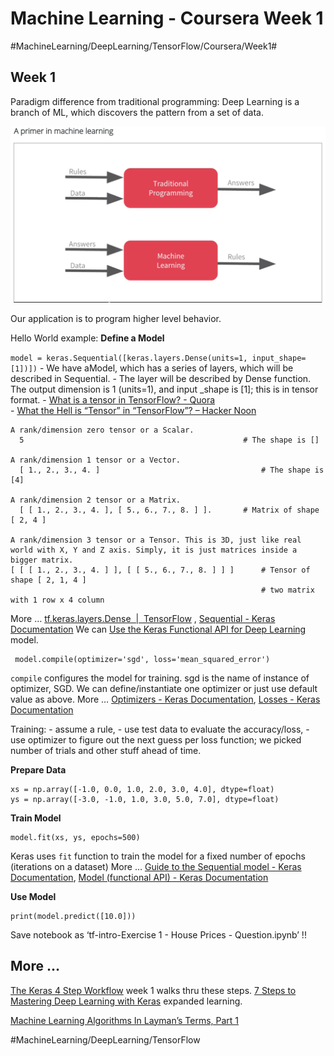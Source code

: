 # Machine Learning - Coursera Week 1
#MachineLearning/DeepLearning/TensorFlow/Coursera/Week1#

## Week 1
Paradigm difference from traditional programming:
Deep Learning is a branch of ML, which discovers the pattern from a set of data.

![](Machine_Learning-Coursera_Week1/D6B5902B-D140-4085-AC27-713CD886CA4B.png)

Our application is to program higher level behavior. 

Hello World example:
**Define a Model**

`model = keras.Sequential([keras.layers.Dense(units=1, input_shape=[1])])`
	- We have aModel, which has a series of layers, which will be described in Sequential.
	- The layer will be described by Dense function.  The output dimension is 1 (units=1), and input _shape is [1]; this is in tensor format. 
		- [What is a tensor in TensorFlow? - Quora](https://www.quora.com/What-is-a-tensor-in-TensorFlow)		
		- [What the Hell is “Tensor” in “TensorFlow”? – Hacker Noon](https://hackernoon.com/what-the-hell-is-tensor-in-tensorflow-e40dbf0253ee)
```
A rank/dimension zero tensor or a Scalar.
  5        											# The shape is []

A rank/dimension 1 tensor or a Vector.
  [ 1., 2., 3., 4. ]     								# The shape is [4]

A rank/dimension 2 tensor or a Matrix.  
  [ [ 1., 2., 3., 4. ], [ 5., 6., 7., 8. ] ]. 		# Matrix of shape [ 2, 4 ]

A rank/dimension 3 tensor or a Tensor. This is 3D, just like real world with X, Y and Z axis. Simply, it is just matrices inside a bigger matrix.
[ [ [ 1., 2., 3., 4. ] ], [ [ 5., 6., 7., 8. ] ] ]  	# Tensor of shape [ 2, 1, 4 ]
														# two matrix with 1 row x 4 column
```

More … [tf.keras.layers.Dense  |  TensorFlow](https://www.tensorflow.org/api_docs/python/tf/keras/layers/Dense) , [Sequential - Keras Documentation](https://keras.io/models/sequential/)
We can [Use the Keras Functional API for Deep Learning](https://machinelearningmastery.com/keras-functional-api-deep-learning/) model.

```
 model.compile(optimizer='sgd', loss='mean_squared_error')
```

`compile` configures the model for training. 
sgd is the name of instance of optimizer, SGD.  We can define/instantiate one optimizer or just use default value as above.
More … [Optimizers - Keras Documentation](https://keras.io/optimizers/), [Losses - Keras Documentation](https://keras.io/losses/)

Training: 
	- assume a rule, 
	- use test data to evaluate the accuracy/loss,
	- use optimizer to figure out the next guess per loss function; we picked number of trials and other stuff  ahead of time.

**Prepare Data**
```
xs = np.array([-1.0, 0.0, 1.0, 2.0, 3.0, 4.0], dtype=float)
ys = np.array([-3.0, -1.0, 1.0, 3.0, 5.0, 7.0], dtype=float)
```

**Train Model**
```
model.fit(xs, ys, epochs=500)
```
Keras uses `fit` function to train the model for a fixed number of epochs (iterations on a dataset)
More … [Guide to the Sequential model - Keras Documentation](https://keras.io/getting-started/sequential-model-guide/), [Model (functional API) - Keras Documentation](https://faroit.github.io/keras-docs/1.1.0/models/model/)

**Use Model**
```
print(model.predict([10.0]))
```

Save notebook as ‘tf-intro-Exercise 1 - House Prices - Question.ipynb’ !!

	 
## More …
[The Keras 4 Step Workflow](https://www.kdnuggets.com/2018/06/keras-4-step-workflow.html) week 1 walks thru these steps.
[7 Steps to Mastering Deep Learning with Keras](https://www.kdnuggets.com/2017/10/seven-steps-deep-learning-keras.html) expanded learning.

[Machine Learning Algorithms In Layman’s Terms, Part 1](https://towardsdatascience.com/machine-learning-algorithms-in-laymans-terms-part-1-d0368d769a7b)

#MachineLearning/DeepLearning/TensorFlow